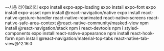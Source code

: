 --사용 라이브러리
expo install expo-app-loading
expo install expo-font
expo install expo-asset
npm install @react-navigation/native
expo install react-native-gesture-handler react-native-reanimated react-native-screens react-native-safe-area-context @react-native-community/masked-view
npm install @react-navigation/stack
npm i react-devtools
npm i styled-components
expo install react-native-appearance
npm install react-hook-form
npm install @react-navigation/material-top-tabs react-native-tab-view@^2.16.0
